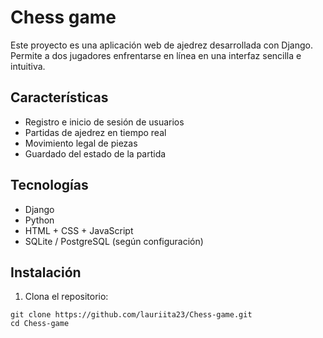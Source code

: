 # Chess game

Este proyecto es una aplicación web de ajedrez desarrollada con Django. Permite a dos jugadores enfrentarse en línea en una interfaz sencilla e intuitiva.

## Características
- Registro e inicio de sesión de usuarios
- Partidas de ajedrez en tiempo real
- Movimiento legal de piezas
- Guardado del estado de la partida

## Tecnologías
- Django
- Python 
- HTML + CSS + JavaScript
- SQLite / PostgreSQL (según configuración)

## Instalación

1. Clona el repositorio:
```
git clone https://github.com/lauriita23/Chess-game.git
cd Chess-game
```
